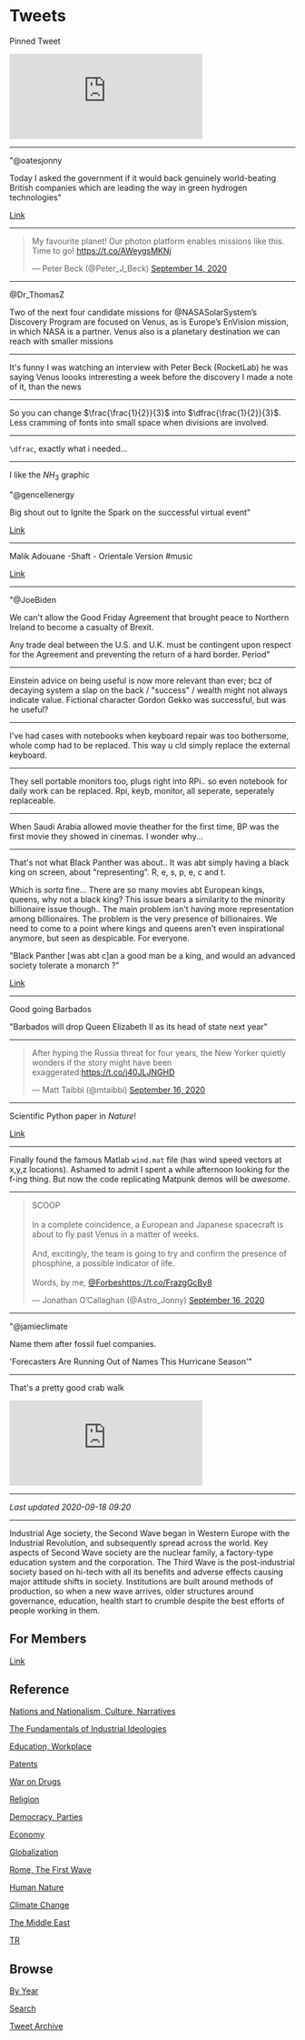 # Tweets

Pinned Tweet

<iframe width="340"  src="https://www.youtube.com/embed/gJ5KV3rzuag?start=60" frameborder="0" allow="accelerometer; autoplay; encrypted-media; gyroscope; picture-in-picture" allowfullscreen></iframe>

---

"@oatesjonny

Today I asked the government if it would back genuinely world-beating
British companies which are leading the way in green hydrogen
technologies"

[Link](https://mobile.twitter.com/oatesjonny/status/1306567790988533760)

---

<blockquote class="twitter-tweet"><p lang="en" dir="ltr">My favourite planet! Our photon platform enables missions like this. Time to go! <a href="https://t.co/AWeygsMKNj">https://t.co/AWeygsMKNj</a></p>&mdash; Peter Beck (@Peter_J_Beck) <a href="https://twitter.com/Peter_J_Beck/status/1305637668777201664?ref_src=twsrc%5Etfw">September 14, 2020</a></blockquote> <script async src="https://platform.twitter.com/widgets.js" charset="utf-8"></script>

---

@Dr_ThomasZ

Two of the next four candidate missions for @NASASolarSystem’s Discovery Program are focused on Venus, as is Europe’s EnVision mission, in which NASA is a partner. Venus also is a planetary destination we can reach with smaller missions

---

It's funny I was watching an interview with Peter Beck (RocketLab) he
was saying Venus loooks intreresting a week before the discovery I
made a note of it, than the news

---

So you can change $\frac{\frac{1}{2}}{3}$ into
$\dfrac{\frac{1}{2}}{3}$. Less cramming of fonts into small space when
divisions are involved.

---


`\dfrac`, exactly what i needed...

---

I like the $NH_3$ graphic

"@gencellenergy

Big shout out to Ignite the Spark on the successful virtual event"

[Link](https://twitter.com/gencellenergy/status/1306551025516584966)

---

Malik Adouane -Shaft - Orientale Version \#music

[Link](https://youtu.be/S-PR80C9MHc?t=109)

---

"@JoeBiden

We can't allow the Good Friday Agreement that brought peace to
Northern Ireland to become a casualty of Brexit.

Any trade deal between the U.S. and U.K. must be contingent upon
respect for the Agreement and preventing the return of a hard
border. Period"

---

Einstein advice on being useful is now more relevant than ever; bcz of
decaying system a slap on the back / "success" / wealth might not
always indicate value. Fictional character Gordon Gekko was
successful, but was he useful?

---

I've had cases with notebooks when keyboard repair was too bothersome,
whole comp had to be replaced. This way u cld simply replace the
external keyboard.

---

They sell portable monitors too, plugs right into RPi.. so even
notebook for daily work can be replaced. Rpi, keyb, monitor, all
seperate, seperately replaceable.

---

When Saudi Arabia allowed movie theather for the first time, BP was
the first movie they showed in cinemas. I wonder why... 

---

That's not what Black Panther was about.. It was abt simply having a
black king on screen, about "representing". R, e, s, p, e, c and t.

Which is *sorta* fine... There are so many movies abt European kings,
queens, why not a black king? This issue bears a similarity to the
minority billionaire issue though.. The main problem isn't having more
representation among billionaires. The problem is the very presence of
billionaires. We need to come to a point where kings and queens aren't
even inspirational anymore, but seen as despicable. For everyone.

"Black Panther [was abt c]an a good man be a king, and would an
advanced society tolerate a monarch ?"

[Link](https://www.google.com/amp/s/amp.theatlantic.com/amp/article/471516/)

---

Good going Barbados

"Barbados will drop Queen Elizabeth II as its head of state next year"

---

<blockquote class="twitter-tweet"><p lang="en" dir="ltr">After hyping the Russia threat for four years, the New Yorker quietly wonders if the story might have been exaggerated:<a href="https://t.co/j40JLJNGHD">https://t.co/j40JLJNGHD</a></p>&mdash; Matt Taibbi (@mtaibbi) <a href="https://twitter.com/mtaibbi/status/1306191428956164099?ref_src=twsrc%5Etfw">September 16, 2020</a></blockquote> <script async src="https://platform.twitter.com/widgets.js" charset="utf-8"></script>

---

Scientific Python paper in *Nature*!

[Link](https://www.nature.com/articles/s41586-020-2649-2)

---

Finally found the famous Matlab `wind.mat` file (has wind speed
vectors at x,y,z locations). Ashamed to admit I spent a while
afternoon looking for the f-ing thing. But now the code replicating
Matpunk demos will be *awesome*.

---

<blockquote class="twitter-tweet"><p lang="en" dir="ltr">SCOOP<br><br>In a complete coincidence, a European and Japanese spacecraft is about to fly past Venus in a matter of weeks.<br><br>And, excitingly, the team is going to try and confirm the presence of phosphine, a possible indicator of life.<br><br>Words, by me, <a href="https://twitter.com/Forbes?ref_src=twsrc%5Etfw">@Forbes</a><a href="https://t.co/FrazgGcBy8">https://t.co/FrazgGcBy8</a></p>&mdash; Jonathan O’Callaghan (@Astro_Jonny) <a href="https://twitter.com/Astro_Jonny/status/1306244941333528582?ref_src=twsrc%5Etfw">September 16, 2020</a></blockquote> <script async src="https://platform.twitter.com/widgets.js" charset="utf-8"></script>

---

"@jamieclimate

Name them after fossil fuel companies.

'Forecasters Are Running Out of Names This Hurricane Season'"

---

That's a pretty good crab walk

<iframe width="340"  src="https://www.youtube.com/embed/esQAom1P5uI?start=458" frameborder="0" allow="accelerometer; autoplay; clipboard-write; encrypted-media; gyroscope; picture-in-picture" allowfullscreen></iframe>

---

*Last updated 2020-09-18 09:20*

---

Industrial Age society, the Second Wave began in Western Europe with
the Industrial Revolution, and subsequently spread across the
world. Key aspects of Second Wave society are the nuclear family, a
factory-type education system and the corporation. The Third Wave is
the post-industrial society based on hi-tech with all its benefits and
adverse effects causing major attitude shifts in society. Institutions
are built around methods of production, so when a new wave arrives,
older structures around governance, education, health start to crumble
despite the best efforts of people working in them.

## For Members

[Link](https://thirdwave-members.herokuapp.com)

## Reference

[Nations and Nationalism, Culture, Narratives](/2013/02/nations-and-nationalism.md)

[The Fundamentals of Industrial Ideologies](/2011/04/fundamentals-of-industrial-ideologies.md)

[Education, Workplace](2017/09/education-workplace.md)

[Patents](/2018/09/patents.md)

[War on Drugs](/2019/11/war-on-drugs.md)

[Religion](/2015/04/god-religion.md)

[Democracy, Parties](/2016/11/democracy.md)

[Economy](/2018/05/economy.md)

[Globalization](/2018/09/globalization.md)

[Rome, The First Wave](/2017/12/rome.md)

[Human Nature](/2020/07/human-nature.md)

[Climate Change](/2018/12/climate.md)

[The Middle East](/2019/07/middleeast.md)

[TR](../tr)

## Browse

[By Year](years.md)

[Search](search.html)

[Tweet Archive](/tweets/README.md)




